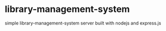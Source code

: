# library-management-system
simple library-management-system server built with nodejs and express.js